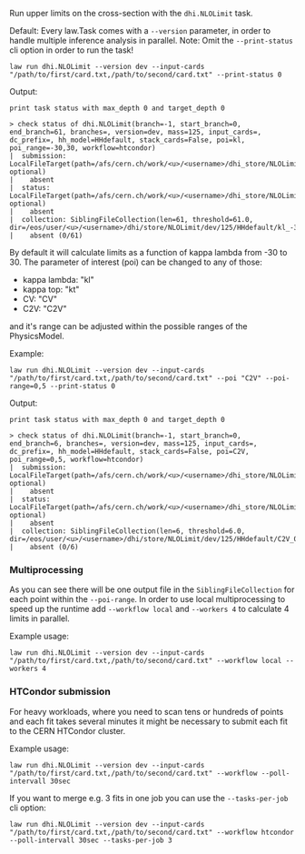 Run upper limits on the cross-section with the `dhi.NLOLimit` task.

Default: Every law.Task comes with a `--version` parameter, in order to handle multiple inference analysis in parallel.
Note: Omit the `--print-status` cli option in order to run the task!

```shell
law run dhi.NLOLimit --version dev --input-cards "/path/to/first/card.txt,/path/to/second/card.txt" --print-status 0
```
Output:
```shell
print task status with max_depth 0 and target_depth 0

> check status of dhi.NLOLimit(branch=-1, start_branch=0, end_branch=61, branches=, version=dev, mass=125, input_cards=, dc_prefix=, hh_model=HHdefault, stack_cards=False, poi=kl, poi_range=-30,30, workflow=htcondor)
|  submission: LocalFileTarget(path=/afs/cern.ch/work/<u>/<username>/dhi_store/NLOLimit/dev/125/HHdefault/kl_-30_30/htcondor_submission_0To61.json, optional)
|    absent
|  status: LocalFileTarget(path=/afs/cern.ch/work/<u>/<username>/dhi_store/NLOLimit/dev/125/HHdefault/kl_-30_30/htcondor_status_0To61.json, optional)
|    absent
|  collection: SiblingFileCollection(len=61, threshold=61.0, dir=/eos/user/<u>/<username>/dhi/store/NLOLimit/dev/125/HHdefault/kl_-30_30)
|    absent (0/61)
```
By default it will calculate limits as a function of kappa lambda from -30 to 30. The parameter of interest (poi) can be changed to any of those:

- kappa lambda: "kl"
- kappa top: "kt"
- CV: "CV"
- C2V: "C2V"

and it's range can be adjusted within the possible ranges of the PhysicsModel.

Example:
```shell
law run dhi.NLOLimit --version dev --input-cards "/path/to/first/card.txt,/path/to/second/card.txt" --poi "C2V" --poi-range=0,5 --print-status 0
```
Output:
```shell
print task status with max_depth 0 and target_depth 0

> check status of dhi.NLOLimit(branch=-1, start_branch=0, end_branch=6, branches=, version=dev, mass=125, input_cards=, dc_prefix=, hh_model=HHdefault, stack_cards=False, poi=C2V, poi_range=0,5, workflow=htcondor)
|  submission: LocalFileTarget(path=/afs/cern.ch/work/<u>/<username>/dhi_store/NLOLimit/dev/125/HHdefault/C2V_0_5/htcondor_submission_0To6.json, optional)
|    absent
|  status: LocalFileTarget(path=/afs/cern.ch/work/<u>/<username>/dhi_store/NLOLimit/dev/125/HHdefault/C2V_0_5/htcondor_status_0To6.json, optional)
|    absent
|  collection: SiblingFileCollection(len=6, threshold=6.0, dir=/eos/user/<u>/<username>/dhi/store/NLOLimit/dev/125/HHdefault/C2V_0_5)
|    absent (0/6)
```

### Multiprocessing
As you can see there will be one output file in the `SiblingFileCollection` for each point within the `--poi-range`. In order to use local multiprocessing to speed up the runtime add `--workflow local` and `--workers 4` to calculate 4 limits in parallel.

Example usage:
```shell
law run dhi.NLOLimit --version dev --input-cards "/path/to/first/card.txt,/path/to/second/card.txt" --workflow local --workers 4
```


### HTCondor submission
For heavy workloads, where you need to scan tens or hundreds of points and each fit takes several minutes it might be necessary to submit each fit to the CERN HTCondor cluster.

Example usage:
```shell
law run dhi.NLOLimit --version dev --input-cards "/path/to/first/card.txt,/path/to/second/card.txt" --workflow --poll-intervall 30sec
```

If you want to merge e.g. 3 fits in one job you can use the `--tasks-per-job` cli option:
```shell
law run dhi.NLOLimit --version dev --input-cards "/path/to/first/card.txt,/path/to/second/card.txt" --workflow htcondor --poll-intervall 30sec --tasks-per-job 3
```

